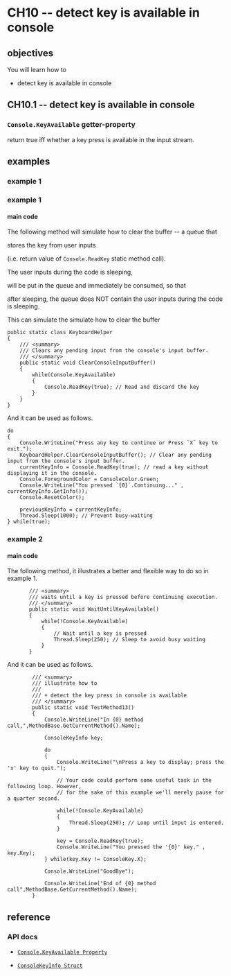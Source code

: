 # CH10 -- detect key is available in console
## objectives
You will learn how to

+ detect key is available in console

## CH10.1 -- detect key is available in console
### `Console.KeyAvailable` getter-property
return true iff whether a key press is available in the input stream.

## examples
### example 1
### example 1
#### main code
The following method will simulate how to clear the buffer -- a queue that 

stores the key from user inputs 

(i.e. return value of `Console.ReadKey` static method call).

The user inputs during the code is sleeping,

will be put in the queue and immediately be consumed, so that

after sleeping, the queue does NOT contain the user inputs during the code is sleeping.

This can simulate the simulate how to clear the buffer

```
public static class KeyboardHelper
{
    /// <summary>
    /// Clears any pending input from the console's input buffer.
    /// </summary>
    public static void ClearConsoleInputBuffer()
    {
        while(Console.KeyAvailable)
        {
            Console.ReadKey(true); // Read and discard the key
        }
    }
}
```

And it can be used as follows.

```
do
{
    Console.WriteLine("Press any key to continue or Press `X` key to exit.");
    KeyboardHelper.ClearConsoleInputBuffer(); // Clear any pending input from the console's input buffer.
    currentKeyInfo = Console.ReadKey(true); // read a key without displaying it in the console.
    Console.ForegroundColor = ConsoleColor.Green;
    Console.WriteLine("You pressed `{0}`.Continuing..." , currentKeyInfo.GetInfo());
    Console.ResetColor();

    previousKeyInfo = currentKeyInfo;
    Thread.Sleep(1000); // Prevent busy-waiting                
} while(true);
```

### example 2
#### main code
The following method, it illustrates a better and flexible way to do so in example 1.

```
       /// <summary>
       /// waits until a key is pressed before continuing execution.
       /// </summary>
       public static void WaitUntilKeyAvailable()
       {
           while(!Console.KeyAvailable)
           {
               // Wait until a key is pressed
               Thread.Sleep(250); // Sleep to avoid busy waiting
           }
       }
```

And it can be used as follows.

```
        /// <summary>
        /// illustrate how to
        /// 
        /// + detect the key press in console is available 
        /// </summary>
        public static void TestMethod13()
        {
            Console.WriteLine("In {0} method call,",MethodBase.GetCurrentMethod().Name);

            ConsoleKeyInfo key;

            do
            {
                Console.WriteLine("\nPress a key to display; press the 'x' key to quit.");

                // Your code could perform some useful task in the following loop. However,
                // for the sake of this example we'll merely pause for a quarter second.

                while(!Console.KeyAvailable)
                {
                    Thread.Sleep(250); // Loop until input is entered.
                }

                key = Console.ReadKey(true);
                Console.WriteLine("You pressed the '{0}' key." , key.Key);
            } while(key.Key != ConsoleKey.X);

            Console.WriteLine("GoodBye");

            Console.WriteLine("End of {0} method call",MethodBase.GetCurrentMethod().Name);
        }
```

## reference
### API docs
+ [`Console.KeyAvailable Property`](https://learn.microsoft.com/en-us/dotnet/api/system.console.keyavailable?view=net-8.0)

+ [`ConsoleKeyInfo Struct`](https://learn.microsoft.com/en-us/dotnet/api/system.consolekeyinfo?view=net-8.0)